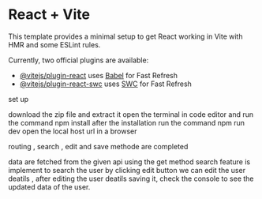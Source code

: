 # React + Vite

This template provides a minimal setup to get React working in Vite with HMR and some ESLint rules.

Currently, two official plugins are available:

- [@vitejs/plugin-react](https://github.com/vitejs/vite-plugin-react/blob/main/packages/plugin-react/README.md) uses [Babel](https://babeljs.io/) for Fast Refresh
- [@vitejs/plugin-react-swc](https://github.com/vitejs/vite-plugin-react-swc) uses [SWC](https://swc.rs/) for Fast Refresh


set up

download the zip file and extract it
open the terminal in code editor and run the command npm install
after the installation run the command npm run dev 
open the local host url in a browser

routing , search , edit and save methode are completed

data are fetched from the given api using the get method
search feature is implement to search the user 
by clicking edit button we can edit the user deatils , 
after editing the user deatils saving it, 
check the console to see the updated data of the user.




